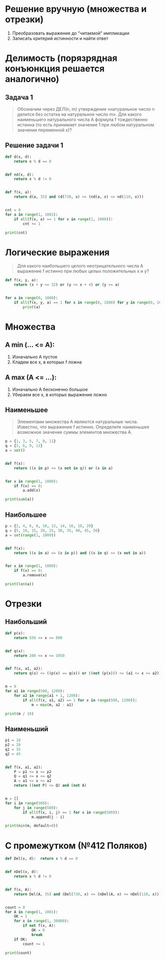 # Решение вручную (множества и отрезки)

1. Преобразовать выражение до "читаемой" импликации
2. Записать критерий истинности и найти ответ

# Делимость (порязрядная конъюнкция решается аналогично)

## Задача 1

> Обозначим через ДЕЛ(n, m) утверждение «натуральное число n делится без остатка на натуральное число m». Для какого
> наименьшего натурального числа А формула f тождественно истинна (то есть принимает значение 1 при любом натуральном
> значении переменной x)?

## Решение задачи 1

```python
def d(x, d):
    return x % d == 0


def nd(x, d):
    return x % d != 0


def f(x, a):
    return d(a, 35) and (d(730, x) <= (nd(a, x) <= nd(110, x)))


cnt = 0
for a in range(1, 1001):
    if all(f(x, a) == 1 for x in range(1, 1000)):
        cnt += 1

print(cnt)
```

# Логические выражения

> Для какого наибольшего целого неотрицательного числа A выражение f истинно при любых целых положительных x и y?

```python
def f(x, y, a):
    return (x + y <= 32) or (y <= x + 4) or (y >= a)


for a in range(0, 1000):
    if all(f(x, y, a) == 1 for x in range(0, 1000) for y in range(0, 1000)):
        print(a)
```

# Множества

## A min (... <= A):

1. Изначально A пустое
2. Кладем все x, в которых f ложна

## A max (A <= ...):

1. Изначально A бесконечно большое
2. Убираем все x, в которых выражение ложно

## Наименьшее

> Элементами множества A являются натуральные числа. Известно, что выражение f истинно. Определите наименьшее возможное
> значение суммы элементов множества A.

```python
p = {1, 3, 5, 7, 9, 11}
q = {3, 6, 9, 12}
a = set()


def f(x):
    return ((x in p) <= (x not in q)) or (x in a)


for x in range(1, 1000):
    if f(x) == 0:
        a.add(x)

print(sum(a))
```

## Наибольшее

```python
p = {2, 4, 6, 8, 10, 12, 14, 16, 18, 20}
q = {5, 10, 15, 20, 25, 30, 35, 40, 45, 50}
a = set(range(1, 1000))


def f(x):
    return ((x in a) <= (x in p)) and ((x in q) <= (x not in a))


for x in range(1, 1000):
    if f(x) == 0:
        a.remove(x)

print(len(a))
```

# Отрезки

## Наибольший

```python
def p(x):
    return 550 <= x <= 800


def q(x):
    return 200 <= x <= 1050


def f(x, a1, a2):
    return q(x) <= ((p(x) == q(x)) or ((not (p(x))) <= (a1 <= x <= a2)))


m = 0
for a1 in range(500, 1200):
    for a2 in range(a1 + 1, 1200):
        if all(f(x, a1, a2) == 1 for x in range(500, 1200)):
            m = max(m, a2 - a1)

print(m / 10)
```

## Наименьший

```python
p1 = 10
p2 = 20
q1 = 35
q2 = 45


def f(x, a1, a2):
    P = p1 <= x <= p2
    Q = q1 <= x <= q2
    A = a1 <= x <= a2
    return ((not P) <= Q) and (not A)


m = []
for i in range(500):
    for j in range(500):
        if all(f(x, i, j) == 1 for x in range(500)):
            m.append(j - i)

print(min(m, default=0))
```

# С промежутком (№412 Поляков)

```python
def Del(x, d):  return x % d == 0


def nDel(x, d):
    return x % d != 0


def f(x, A):
    return Del(A, 35) and (Del(730, x) <= (nDel(A, x) <= nDel(110, x)))


count = 0
for A in range(1, 1001):
    OK = 1
    for x in range(1, 30000):
        if not f(x, A):
            OK = 0
            break
    if OK:
        count += 1

print(count)
```


